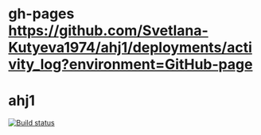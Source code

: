 # gh-pages https://github.com/Svetlana-Kutyeva1974/ahj1/deployments/activity_log?environment=GitHub-page
# ahj1
[![Build status](https://ci.appveyor.com/api/projects/status/ptx0s3yupr90icto?svg=true)](https://ci.appveyor.com/project/Svetlana-Kutyeva1974/ahj1)
